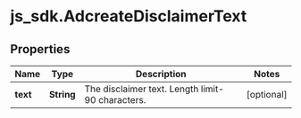 # js_sdk.AdcreateDisclaimerText

## Properties
Name | Type | Description | Notes
------------ | ------------- | ------------- | -------------
**text** | **String** | The disclaimer text. Length limit- 90 characters. | [optional] 
